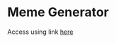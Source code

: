 # Meme Generator
Access using link <a href="https://kevinwebtest.github.io/meme_generator/">here</a>
